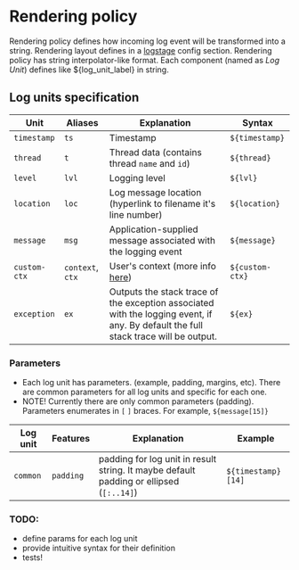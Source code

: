 # Rendering policy

Rendering policy defines how incoming log event will be transformed into a string. Rendering layout defines in a [logstage](config.md) config section. 
Rendering policy has string interpolator-like format. Each component (named as _Log Unit_) defines like ${log_unit_label} in string.

## Log units specification

Unit     | Aliases                | Explanation                                  | Syntax  |
------------| ---------------------- | -------------------------------------------- | -------  
`timestamp` | `ts`                   | Timestamp                                    | `${timestamp}` |
`thread`    | `t`                    | Thread data (contains thread `name` and `id`) | `${thread}` |
`level`     | `lvl`                  | Logging level |  `${lvl}` |
`location`  | `loc`                  | Log message location (hyperlink to filename it's line number) | `${location}` | 
`message`   | `msg`                  | Application-supplied message associated with the logging event | `${message}` |
`custom-ctx`| `context`, `ctx`       | User's context (more info [here](custom_ctx.md))| `${custom-ctx}` |
`exception` | `ex`                   | Outputs the stack trace of the exception associated with the logging event, if any. By default the full stack trace will be output. | `${ex}` |

### Parameters

- Each log unit has parameters. (example, padding, margins, etc). There are common parameters for all log units and specific for each one. 
- NOTE! Currently there are only common parameters (padding). Parameters enumerates in `[` `]` braces. For example, `${message[15]}`

Log unit    | Features | Explanation | Example | 
------------| ---------------------- | -------------------------------------------- | ------ |
`common`    | `padding`              | padding for log unit in result string. It maybe default padding or ellipsed (`[:..14]`) | `${timestamp}[14]` |

### TODO:
- define params for each log unit 
- provide intuitive syntax for their definition
- tests!

